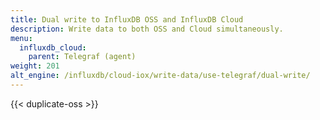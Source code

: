 ```yaml
---
title: Dual write to InfluxDB OSS and InfluxDB Cloud
description: Write data to both OSS and Cloud simultaneously.
menu:
  influxdb_cloud:
    parent: Telegraf (agent)
weight: 201
alt_engine: /influxdb/cloud-iox/write-data/use-telegraf/dual-write/
---
```


{{< duplicate-oss >}}
